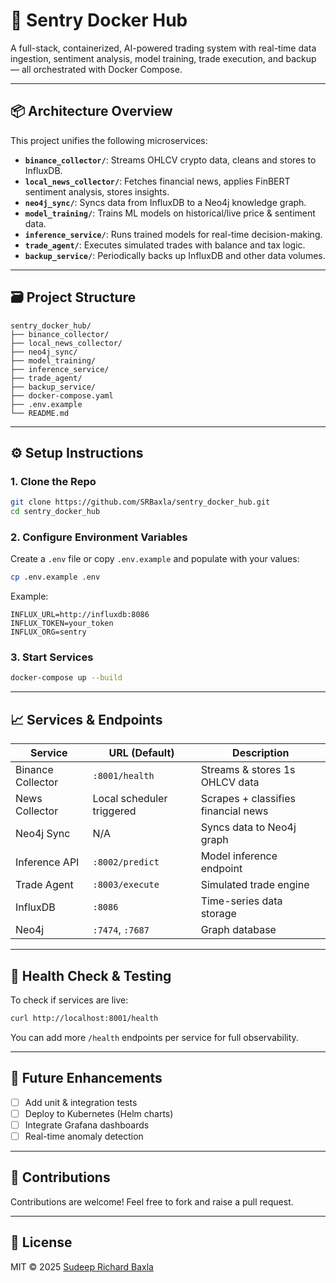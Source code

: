 # 🧠 Sentry Docker Hub

A full-stack, containerized, AI-powered trading system with real-time data ingestion, sentiment analysis, model training, trade execution, and backup — all orchestrated with Docker Compose.

---

## 📦 Architecture Overview

This project unifies the following microservices:

- **`binance_collector/`**: Streams OHLCV crypto data, cleans and stores to InfluxDB.
- **`local_news_collector/`**: Fetches financial news, applies FinBERT sentiment analysis, stores insights.
- **`neo4j_sync/`**: Syncs data from InfluxDB to a Neo4j knowledge graph.
- **`model_training/`**: Trains ML models on historical/live price & sentiment data.
- **`inference_service/`**: Runs trained models for real-time decision-making.
- **`trade_agent/`**: Executes simulated trades with balance and tax logic.
- **`backup_service/`**: Periodically backs up InfluxDB and other data volumes.

---

## 🗃 Project Structure

```
sentry_docker_hub/
├── binance_collector/
├── local_news_collector/
├── neo4j_sync/
├── model_training/
├── inference_service/
├── trade_agent/
├── backup_service/
├── docker-compose.yaml
├── .env.example
└── README.md
```

---

## ⚙️ Setup Instructions

### 1. Clone the Repo
```bash
git clone https://github.com/SRBaxla/sentry_docker_hub.git
cd sentry_docker_hub
```

### 2. Configure Environment Variables
Create a `.env` file or copy `.env.example` and populate with your values:
```bash
cp .env.example .env
```

Example:
```
INFLUX_URL=http://influxdb:8086
INFLUX_TOKEN=your_token
INFLUX_ORG=sentry
```

### 3. Start Services
```bash
docker-compose up --build
```

---

## 📈 Services & Endpoints

| Service              | URL (Default)             | Description                            |
|----------------------|---------------------------|----------------------------------------|
| Binance Collector    | `:8001/health`            | Streams & stores 1s OHLCV data         |
| News Collector       | Local scheduler triggered | Scrapes + classifies financial news    |
| Neo4j Sync           | N/A                       | Syncs data to Neo4j graph              |
| Inference API        | `:8002/predict`           | Model inference endpoint               |
| Trade Agent          | `:8003/execute`           | Simulated trade engine                 |
| InfluxDB             | `:8086`                   | Time-series data storage               |
| Neo4j                | `:7474`, `:7687`          | Graph database                         |

---

## 🧪 Health Check & Testing

To check if services are live:

```bash
curl http://localhost:8001/health
```

You can add more `/health` endpoints per service for full observability.

---

## 🧠 Future Enhancements

- [ ] Add unit & integration tests
- [ ] Deploy to Kubernetes (Helm charts)
- [ ] Integrate Grafana dashboards
- [ ] Real-time anomaly detection

---

## 🤝 Contributions

Contributions are welcome! Feel free to fork and raise a pull request.

---

## 📜 License

MIT © 2025 [Sudeep Richard Baxla](https://github.com/SRBaxla)
